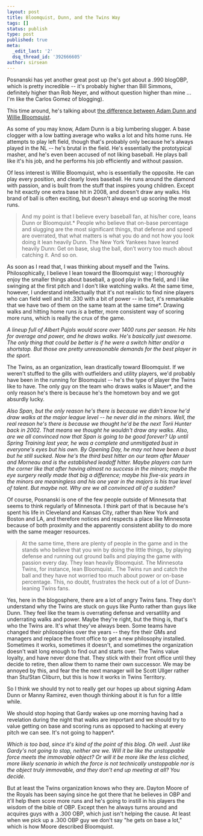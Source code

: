 ```yaml
---
layout: post
title: Bloomquist, Dunn, and the Twins Way
tags: []
status: publish
type: post
published: true
meta:
  _edit_last: '2'
  dsq_thread_id: '392666605'
author: sirsean
---
```

Posnanski has yet another great post up (he's got about a .990 blogOBP, which is pretty incredible -- it's probably higher than Bill Simmons, definitely higher than Rob Neyer, and without question higher than mine ... I'm like the Carlos Gomez of blogging).

This time around, he's talking about <a href="http://joeposnanski.com/JoeBlog/2009/01/11/willie-bloomquist-and-the-dunn/">the difference between Adam Dunn and Willie Bloomquist</a>.

As some of you may know, Adam Dunn is a big lumbering slugger. A base clogger with a low batting average who walks a lot and hits home runs. He attempts to play left field, though that's probably only because he's always played in the NL -- he's brutal in the field. He's essentially the prototypical masher, and he's even been accused of not liking baseball. He plays ball like it's his job, and he performs his job efficiently and without passion.

Of less interest is Willie Bloomquist, who is essentially the opposite. He can play every position, and clearly loves baseball. He runs around the diamond with passion, and is built from the stuff that inspires young children. Except he hit exactly one extra base hit in 2008, and doesn't draw any walks. His brand of ball is often exciting, but doesn't always end up scoring the most runs.
<blockquote>And my point is that I believe every baseball fan, at his/her core, leans Dunn or Bloomquist.* People who believe that on-base percentage and slugging are the most significant things, that defense and speed are overrated, that what matters is what you do and not how you look doing it lean heavily Dunn. The New York Yankees have leaned heavily Dunn: Get on base, slug the ball, don’t worry too much about catching it. And so on.</blockquote>
As soon as I read that, I was thinking about myself and the Twins. Philosophically, I believe I lean toward the Bloomquist way; I thoroughly enjoy the smaller things about baseball, a good play in the field, and I like swinging at the first pitch and I don't like watching walks. At the same time, however, I understand intellectually that it's not realistic to find nine players who can field well and hit .330 with a bit of power -- in fact, it's remarkable that we have two of them on the same team at the same time*. Drawing walks and hitting home runs <em>is</em> a better, more consistent way of scoring more runs, which is really the crux of the game.

<em>A lineup full of Albert Pujols would score over 1400 runs per season. He hits for average and power, and he draws walks. He's basically just awesome. The only thing that could be better is if he were a switch hitter and/or a shortstop. But those are pretty unreasonable demands for the best player in the sport.</em>

The Twins, as an organization, lean drastically toward Bloomquist. If we weren't stuffed to the gills with outfielders and utility players, we'd probably have been in the running for Bloomquist -- he's the type of player the Twins like to have. The only guy on the team who draws walks is Mauer*, and the only reason he's there is because he's the hometown boy and we got absurdly lucky.

<em>Also Span, but the only reason </em><em>he's there is because we didn't know he'd draw walks at the major league level -- he never did in the minors. Well, the real reason he's there is because we thought he'd be the next Torii Hunter back in 2002. That means we thought he wouldn't draw any walks. Also, are we all convinced now that Span is going to be good forever? Up until Spring Training last year, he was a complete and unmitigated bust in everyone's eyes but his own. By Opening Day, he may not have been a bust but he still sucked. Now he's the third best hitter on our team after Mauer and Morneau and is the established leadoff hitter. Maybe players can turn the corner like that after having almost no success in the minors; maybe the eye surgery really made that big a difference; maybe his five-six years in the minors are meaningless and his one year in the majors is his true level of talent. But maybe not. Why are we all convinced all of a sudden?</em>

Of course, Posnanski is one of the few people outside of Minnesota that seems to think regularly of Minnesota. I think part of that is because he's spent his life in Cleveland and Kansas City, rather than New York and Boston and LA, and therefore notices and respects a place like Minnesota because of both proximity and the apparently consistent ability to do more with the same meager resources.
<blockquote>At the same time, there are plenty of people in the game and in the stands who believe that you win by doing the little things, by playing defense and running out ground balls and playing the game with passion every day. They lean heavily Bloomquist. The Minnesota Twins, for instance, lean Bloomquist.. The Twins run and catch the ball and they have not worried too much about power or on-base percentage. This, no doubt, frustrates the heck out of a lot of Dunn-leaning Twins fans.</blockquote>
Yes, here in the blogosphere, there are a lot of angry Twins fans. They don't understand why the Twins are stuck on guys like Punto rather than guys like Dunn. They feel like the team is overrating defense and versatility and underrating walks and power. Maybe they're right, but the thing is, that's who the Twins are. It's what they've always been. Some teams have changed their philosophies over the years -- they fire their GMs and managers and replace the front office to get a new philosophy installed. Sometimes it works, sometimes it doesn't, and sometimes the organization doesn't wait long enough to find out and starts over. The Twins value loyalty, and have never done that. They stick with their front office until they decide to retire, then allow them to name their own successor. We may be annoyed by this, and fear the the next manager will be Scott Ullger rather than Stu/Stan Cliburn, but this is how it works in Twins Territory.

So I think we should try not to really get our hopes up about signing Adam Dunn or Manny Ramirez, even though thinking about it is fun for a little while.

We should stop hoping that Gardy wakes up one morning having had a revelation during the night that walks are important and we should try to value getting on base and scoring runs as opposed to hacking at every pitch we can see. It's not going to happen*.

<em>Which is too bad, since it's kind of the point of this blog. Oh well. Just like Gardy's not going to stop, neither are we. Will it be like the unstoppable force meets the immovable object? Or will it be more like the less cliched, more likely scenario in which the force is not technically unstoppable nor is the object truly immovable, and they don't end up meeting at all? You decide.</em>

But at least the Twins organization knows who they are. Dayton Moore of the Royals has been saying since he got there that he believes in OBP and it'll help them score more runs and he's going to instill in his players the wisdom of the bible of OBP. Except then he always turns around and acquires guys with a .300 OBP, which just isn't helping the cause. At least when we pick up a .300 OBP guy we don't say "he gets on base a lot," which is how Moore described Bloomquist.
